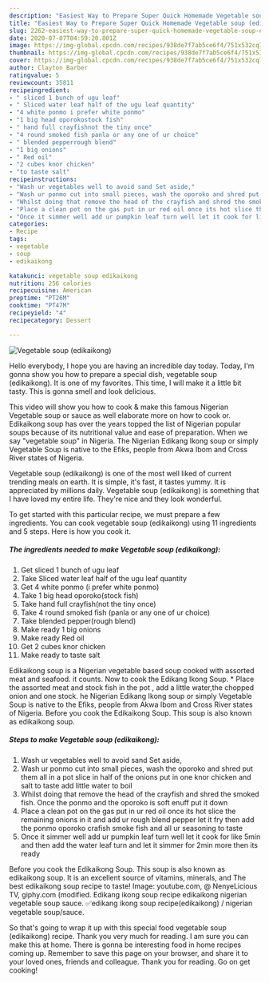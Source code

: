 ```yaml
---
description: "Easiest Way to Prepare Super Quick Homemade Vegetable soup (edikaikong)"
title: "Easiest Way to Prepare Super Quick Homemade Vegetable soup (edikaikong)"
slug: 2262-easiest-way-to-prepare-super-quick-homemade-vegetable-soup-edikaikong
date: 2020-07-07T04:59:20.801Z
image: https://img-global.cpcdn.com/recipes/938de7f7ab5ce6f4/751x532cq70/vegetable-soup-edikaikong-recipe-main-photo.jpg
thumbnail: https://img-global.cpcdn.com/recipes/938de7f7ab5ce6f4/751x532cq70/vegetable-soup-edikaikong-recipe-main-photo.jpg
cover: https://img-global.cpcdn.com/recipes/938de7f7ab5ce6f4/751x532cq70/vegetable-soup-edikaikong-recipe-main-photo.jpg
author: Clayton Barber
ratingvalue: 5
reviewcount: 35811
recipeingredient:
- " sliced 1 bunch of ugu leaf"
- " Sliced water leaf half of the ugu leaf quantity"
- "4 white ponmo i prefer white ponmo"
- "1 big head oporokostock fish"
- " hand full crayfishnot the tiny once"
- "4 round smoked fish panla or any one of ur choice"
- " blended pepperrough blend"
- "1 big onions"
- " Red oil"
- "2 cubes knor chicken"
- "to taste salt"
recipeinstructions:
- "Wash ur vegetables well to avoid sand Set aside,"
- "Wash ur ponmo cut into small pieces, wash the oporoko and shred put them all in a pot slice in half of the onions put in one knor chicken and salt to taste add little water to boil"
- "Whilst doing that remove the head of the crayfish and shred the smoked fish. Once the ponmo and the oporoko is soft enuff put it down"
- "Place a clean pot on the gas put in ur red oil once its hot slice the remaining onions in it and add ur rough blend pepper let it fry then add the ponmo oporoko crafish smoke fish and all ur seasoning to taste"
- "Once it simmer well add ur pumpkin leaf turn well let it cook for like 5min and then add the water leaf turn and let it simmer for 2min more then its ready"
categories:
- Recipe
tags:
- vegetable
- soup
- edikaikong

katakunci: vegetable soup edikaikong 
nutrition: 256 calories
recipecuisine: American
preptime: "PT26M"
cooktime: "PT47M"
recipeyield: "4"
recipecategory: Dessert

---
```



![Vegetable soup (edikaikong)](https://img-global.cpcdn.com/recipes/938de7f7ab5ce6f4/751x532cq70/vegetable-soup-edikaikong-recipe-main-photo.jpg)

Hello everybody, I hope you are having an incredible day today. Today, I'm gonna show you how to prepare a special dish, vegetable soup (edikaikong). It is one of my favorites. This time, I will make it a little bit tasty. This is gonna smell and look delicious.

This video will show you how to cook &amp; make this famous Nigerian Vegetable soup or sauce as well elaborate more on how to cook or. Edikaikong soup has over the years topped the list of Nigerian popular soups because of its nutritional value and ease of preparation. When we say &#34;vegetable soup&#34; in Nigeria. The Nigerian Edikang Ikong soup or simply Vegetable Soup is native to the Efiks, people from Akwa Ibom and Cross River states of Nigeria.

Vegetable soup (edikaikong) is one of the most well liked of current trending meals on earth. It is simple, it's fast, it tastes yummy. It is appreciated by millions daily. Vegetable soup (edikaikong) is something that I have loved my entire life. They're nice and they look wonderful.


To get started with this particular recipe, we must prepare a few ingredients. You can cook vegetable soup (edikaikong) using 11 ingredients and 5 steps. Here is how you cook it.

<!--inarticleads1-->

##### The ingredients needed to make Vegetable soup (edikaikong):

1. Get  sliced 1 bunch of ugu leaf
1. Take  Sliced water leaf half of the ugu leaf quantity
1. Get 4 white ponmo (i prefer white ponmo)
1. Take 1 big head oporoko(stock fish)
1. Take  hand full crayfish(not the tiny once)
1. Take 4 round smoked fish (panla or any one of ur choice)
1. Take  blended pepper(rough blend)
1. Make ready 1 big onions
1. Make ready  Red oil
1. Get 2 cubes knor chicken
1. Make ready to taste salt


Edikaikong soup is a Nigerian vegetable based soup cooked with assorted meat and seafood. it counts. Now to cook the Edikang Ikong Soup. * Place the assorted meat and stock fish in the pot , add a little water,the chopped onion and one stock. he Nigerian Edikang Ikong soup or simply Vegetable Soup is native to the Efiks, people from Akwa Ibom and Cross River states of Nigeria. Before you cook the Edikaikong Soup. This soup is also known as edikaikong soup. 

<!--inarticleads2-->

##### Steps to make Vegetable soup (edikaikong):

1. Wash ur vegetables well to avoid sand Set aside,
1. Wash ur ponmo cut into small pieces, wash the oporoko and shred put them all in a pot slice in half of the onions put in one knor chicken and salt to taste add little water to boil
1. Whilst doing that remove the head of the crayfish and shred the smoked fish. Once the ponmo and the oporoko is soft enuff put it down
1. Place a clean pot on the gas put in ur red oil once its hot slice the remaining onions in it and add ur rough blend pepper let it fry then add the ponmo oporoko crafish smoke fish and all ur seasoning to taste
1. Once it simmer well add ur pumpkin leaf turn well let it cook for like 5min and then add the water leaf turn and let it simmer for 2min more then its ready


Before you cook the Edikaikong Soup. This soup is also known as edikaikong soup. It is an excellent source of vitamins, minerals, and The best edikaikong soup recipe to taste! Image: youtube.com, @ NenyeLicious TV, giphy.com (modified. Edikang ikong soup recipe edikaikong nigerian vegetable soup sauce. ✅edikang ikong soup recipe(edikaikong) / nigerian vegetable soup/sauce. 

So that's going to wrap it up with this special food vegetable soup (edikaikong) recipe. Thank you very much for reading. I am sure you can make this at home. There is gonna be interesting food in home recipes coming up. Remember to save this page on your browser, and share it to your loved ones, friends and colleague. Thank you for reading. Go on get cooking!
